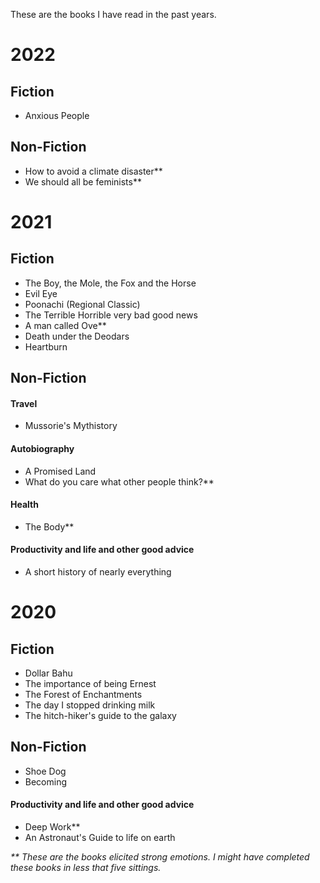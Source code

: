 These are the books I have read in the past years.
# 2022
## Fiction
* Anxious People

## Non-Fiction
* How to avoid a climate disaster\*\*
* We should all be feminists\*\*


# 2021
## Fiction
* The Boy, the Mole, the Fox and the Horse
* Evil Eye
* Poonachi (Regional Classic)
* The Terrible Horrible very bad good news
* A man called Ove\*\*
* Death under the Deodars
* Heartburn

## Non-Fiction
#### Travel
* Mussorie's Mythistory
#### Autobiography
* A Promised Land
* What do you care what other people think?\*\*
#### Health
* The Body\*\*
#### Productivity and life and other good advice
* A short history of nearly everything

# 2020
## Fiction
* Dollar Bahu
* The importance of being Ernest
* The Forest of Enchantments
* The day I stopped drinking milk
* The hitch-hiker's guide to the galaxy
## Non-Fiction
* Shoe Dog
* Becoming
#### Productivity and life and other good advice
* Deep Work\*\*
* An Astronaut's Guide to life on earth

*\*\* These are the books elicited strong emotions. I might have completed these books in less that five sittings.*